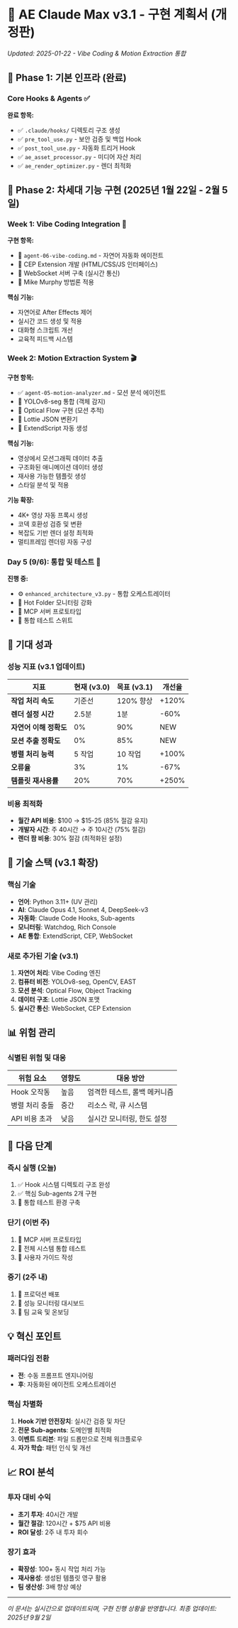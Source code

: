 # 🚀 AE Claude Max v3.1 - 구현 계획서 (개정판)
*Updated: 2025-01-22 - Vibe Coding & Motion Extraction 통합*

## 📅 Phase 1: 기본 인프라 (완료)

### Core Hooks & Agents ✅
**완료 항목:**
- ✅ `.claude/hooks/` 디렉토리 구조 생성
- ✅ `pre_tool_use.py` - 보안 검증 및 백업 Hook
- ✅ `post_tool_use.py` - 자동화 트리거 Hook
- ✅ `ae_asset_processor.py` - 미디어 자산 처리
- ✅ `ae_render_optimizer.py` - 렌더 최적화

## 📅 Phase 2: 차세대 기능 구현 (2025년 1월 22일 - 2월 5일)

### Week 1: Vibe Coding Integration 🚀
**구현 항목:**
- 🔲 `agent-06-vibe-coding.md` - 자연어 자동화 에이전트
- 🔲 CEP Extension 개발 (HTML/CSS/JS 인터페이스)
- 🔲 WebSocket 서버 구축 (실시간 통신)
- 🔲 Mike Murphy 방법론 적용

**핵심 기능:**
- 자연어로 After Effects 제어
- 실시간 코드 생성 및 적용
- 대화형 스크립트 개선
- 교육적 피드백 시스템

### Week 2: Motion Extraction System 🎬
**구현 항목:**
- ✅ `agent-05-motion-analyzer.md` - 모션 분석 에이전트
- 🔲 YOLOv8-seg 통합 (객체 감지)
- 🔲 Optical Flow 구현 (모션 추적)
- 🔲 Lottie JSON 변환기
- 🔲 ExtendScript 자동 생성

**핵심 기능:**
- 영상에서 모션그래픽 데이터 추출
- 구조화된 애니메이션 데이터 생성
- 재사용 가능한 템플릿 생성
- 스타일 분석 및 적용

**기능 확장:**
- 4K+ 영상 자동 프록시 생성
- 코덱 호환성 검증 및 변환
- 복잡도 기반 렌더 설정 최적화
- 멀티프레임 렌더링 자동 구성

### Day 5 (9/6): 통합 및 테스트 🔄
**진행 중:**
- ⚙️ `enhanced_architecture_v3.py` - 통합 오케스트레이터
- 🔲 Hot Folder 모니터링 강화
- 🔲 MCP 서버 프로토타입
- 🔲 통합 테스트 스위트

## 🎯 기대 성과

### 성능 지표 (v3.1 업데이트)
| 지표 | 현재 (v3.0) | 목표 (v3.1) | 개선율 |
|------|------------|------------|--------|
| **작업 처리 속도** | 기준선 | 120% 향상 | +120% |
| **렌더 설정 시간** | 2.5분 | 1분 | -60% |
| **자연어 이해 정확도** | 0% | 90% | NEW |
| **모션 추출 정확도** | 0% | 85% | NEW |
| **병렬 처리 능력** | 5 작업 | 10 작업 | +100% |
| **오류율** | 3% | 1% | -67% |
| **템플릿 재사용률** | 20% | 70% | +250% |

### 비용 최적화
- **월간 API 비용**: $100 → $15-25 (85% 절감 유지)
- **개발자 시간**: 주 40시간 → 주 10시간 (75% 절감)
- **렌더 팜 비용**: 30% 절감 (최적화된 설정)

## 🔧 기술 스택 (v3.1 확장)

### 핵심 기술
- **언어**: Python 3.11+ (UV 관리)
- **AI**: Claude Opus 4.1, Sonnet 4, DeepSeek-v3
- **자동화**: Claude Code Hooks, Sub-agents
- **모니터링**: Watchdog, Rich Console
- **AE 통합**: ExtendScript, CEP, WebSocket

### 새로 추가된 기술 (v3.1)
1. **자연어 처리**: Vibe Coding 엔진
2. **컴퓨터 비전**: YOLOv8-seg, OpenCV, EAST
3. **모션 분석**: Optical Flow, Object Tracking
4. **데이터 구조**: Lottie JSON 포맷
5. **실시간 통신**: WebSocket, CEP Extension

## 📊 위험 관리

### 식별된 위험 및 대응
| 위험 요소 | 영향도 | 대응 방안 |
|-----------|--------|----------|
| Hook 오작동 | 높음 | 엄격한 테스트, 롤백 메커니즘 |
| 병렬 처리 충돌 | 중간 | 리소스 락, 큐 시스템 |
| API 비용 초과 | 낮음 | 실시간 모니터링, 한도 설정 |

## 🚦 다음 단계

### 즉시 실행 (오늘)
1. ✅ Hook 시스템 디렉토리 구조 완성
2. ✅ 핵심 Sub-agents 2개 구현
3. 🔲 통합 테스트 환경 구축

### 단기 (이번 주)
1. 🔲 MCP 서버 프로토타입
2. 🔲 전체 시스템 통합 테스트
3. 🔲 사용자 가이드 작성

### 중기 (2주 내)
1. 🔲 프로덕션 배포
2. 🔲 성능 모니터링 대시보드
3. 🔲 팀 교육 및 온보딩

## 💡 혁신 포인트

### 패러다임 전환
- **전**: 수동 프롬프트 엔지니어링
- **후**: 자동화된 에이전트 오케스트레이션

### 핵심 차별화
1. **Hook 기반 안전장치**: 실시간 검증 및 차단
2. **전문 Sub-agents**: 도메인별 최적화
3. **이벤트 드리븐**: 파일 드롭만으로 전체 워크플로우
4. **자가 학습**: 패턴 인식 및 개선

## 📈 ROI 분석

### 투자 대비 수익
- **초기 투자**: 40시간 개발
- **월간 절감**: 120시간 + $75 API 비용
- **ROI 달성**: 2주 내 투자 회수

### 장기 효과
- **확장성**: 100+ 동시 작업 처리 가능
- **재사용성**: 생성된 템플릿 영구 활용
- **팀 생산성**: 3배 향상 예상

---

*이 문서는 실시간으로 업데이트되며, 구현 진행 상황을 반영합니다.*
*최종 업데이트: 2025년 9월 2일*
